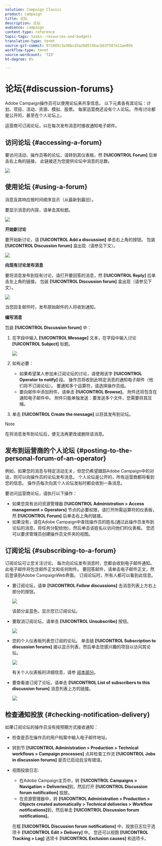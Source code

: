 ```yaml
---
solution: Campaign Classic
product: campaign
title: 论坛
description: 论坛
audience: campaign
content-type: reference
topic-tags: tasks--resources-and-budgets
translation-type: tm+mt
source-git-commit: 972885c3a38bcd3a260574bacbb3f507e11ae05b
workflow-type: tm+mt
source-wordcount: '723'
ht-degree: 0%

---
```



# 论坛{#discussion-forums}

Adobe Campaign操作员可以使用论坛来共享信息。 以下元素各有其论坛：计划、项目、活动、资源、模拟、股票。 每家运营商还设有个人论坛。 所有讨论都是公开的，甚至在个人论坛上。

运营商可订阅论坛，以在每次发布消息时接收通知电子邮件。

## 访问论坛 {#accessing-a-forum}

要访问活动、操作员等的论坛，请转到其仪表板，然 **[!UICONTROL Forum]** 后单击右上角的链接。 此链接还为您提供论坛中消息的总数。

![](assets/mrm_forum_access_link.png)

## 使用论坛 {#using-a-forum}

消息及其响应按时间顺序显示（从最新到最旧）。

要显示消息的内容，请单击其标题。

![](assets/mrm_forum_expand_msg.png)

**开始新讨论**

要开始新讨论，请 **[!UICONTROL Add a discussion]** 单击右上角的按钮。 包装 **[!UICONTROL Discussion forum]** 盒出现（请参见下文）。

![](assets/mrm_forum_new_thread.png)

**向现有讨论发布消息**

要将消息发布到现有讨论，请打开要回答的消息，然 **[!UICONTROL Reply]** 后单击左上角的链接。 包装 **[!UICONTROL Discussion forum]** 盒出现（请参见下文）。

![](assets/mrm_forum_answer_msg.png)

当您回复邮件时，发布原始邮件的人将收到通知。

**编写消息**

包装 **[!UICONTROL Discussion forum]** 中：

1. 在字段中输入 **[!UICONTROL Message]** 文本，在字段中输入讨论 **[!UICONTROL Subject]** 标题。

   ![](assets/mrm_forum_edit_msg.png)

1. 如有必要：

   * 如果希望某人参加未订阅论坛的讨论，请使用该字 **[!UICONTROL Operator to notify]** 段。 操作员将收到此特定消息的通知电子邮件（他们将不订阅论坛）。 要通知多个运算符，请选择操作员组。
   * 要向邮件中添加附件，请单击 **[!UICONTROL Browse]**。 附件还将包含在通知电子邮件中。 附件只能单独发送：要发送多个文件，您需要将其压缩。

1. 单击 **[!UICONTROL Create the message]** 以将其发布到论坛。

>[!NOTE]
>
>在将消息发布到论坛后，便无法再更改或删除该消息。

## 发布到运营商的个人论坛 {#posting-to-the-personal-forum-of-an-operator}

例如，如果您的消息与特定活动无关，但您仍希望跟踪Adobe Campaign中的对话，则可以向操作员的论坛发布消息。 个人论坛是公开的，所有运营商都将看到您的信息。 操作员每次向其个人论坛发帖时都会收到一条消息。

要访问运营商论坛，请执行以下操作：

* 如果您具有访问资源管理器 **[!UICONTROL Administration > Access management > Operators]** 节点的必要权限，请打开所需运算符的仪表板，然 **[!UICONTROL Forum]** 后单击右上角的链接。
* 如果没有，请在Adobe Campaign中查找操作员的姓名(通过此操作员发布到论坛的消息，将任务分配给他)，然后单击该姓名以访问他们的仪表板。 您还可以要求管理员创建操作员文件夹的视图。

## 订阅论坛 {#subscribing-to-a-forum}

订阅论坛可让您关注讨论。 每次向论坛发布消息时，您都会收到电子邮件通知。 此电子邮件将包含邮件正文和任何附件。 要回答邮件，请单击电子邮件正文，然后登录到Adobe CampaignWeb界面。 订阅论坛时，所有人都可以看到此信息。

* 要订阅论坛，请单 **[!UICONTROL Follow discussions]** 击消息列表上方右上部分的按钮。

   ![](assets/mrm_forum_subscribe.png)

   该部分呈蓝色，显示您已订阅论坛。

* 要取消订阅论坛，请单击 **[!UICONTROL Unsubscribe]** 按钮。

   ![](assets/mrm_forum_unsubscribe.png)

* 您的个人仪表板列表您订阅的论坛。 单击链 **[!UICONTROL Subscription to discussion forums]** 接以显示列表，然后单击您感兴趣的项目以访问其论坛。

   ![](assets/platform_dashboard_operator_subscr_forums.png)

   有关个人仪表板的详细信息，请参 [阅本部分](../../platform/using/access-management.md#operators)。

* 要查看谁订阅了论坛，请单击 **[!UICONTROL List of subscribers to this discussion forum]** 消息列表上方的链接。

   ![](assets/mrm_forum_subscribers.png)

## 检查通知投放 {#checking-notification-delivery}

如果订阅论坛的操作员没有按预期方式接收通知：

* 检查是否在操作员的用户档案中输入电子邮件地址。
* 转到节 **[!UICONTROL Administration > Production > Technical workflows > Campaign processes]** 点并检查工作流 **[!UICONTROL Jobs in discussion forums]** 是否已启动且没有错误。
* 视图投放日志:

   * 在Adobe Campaign主页中，转 **[!UICONTROL Campaigns > Navigation > Deliveries]**&#x200B;到，然后打开 **[!UICONTROL Discussion forum notification]** 投放。
   * 在资源管理器中，转 **[!UICONTROL Administration > Production > Objects created automatically > Technical deliveries > Workflow notifications]**&#x200B;到，然后单击 **[!UICONTROL Discussion forum notifications]**。

   在框 **[!UICONTROL Discussion forum notifications]** 中，投放日志位于选项卡 **[!UICONTROL Edit > Delivery]** 中。 您还可以视图 **[!UICONTROL Tracking > Log]** 选项卡 **[!UICONTROL Exclusion causes]** 和选项卡。

